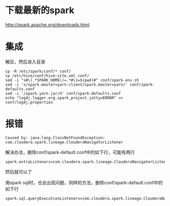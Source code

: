# 下载最新的spark

http://spark.apache.org/downloads.html

# 集成

解压，然后进入目录

    cp -R /etc/spark/conf/* conf/
    cp /etc/hive/conf/hive-site.xml conf/
    sed -i "s#\(.*SPARK_HOME\)=.*#\1=$(pwd)#" conf/spark-env.sh
    sed -i 's/spark.master=yarn-client/spark.master=yarn/' conf/spark-defaults.conf
    sed -i '/spark.yarn.jar/d' conf/spark-defaults.conf
    echo "log4j.logger.org.spark_project.jetty=ERROR" >> conf/log4j.properties

# 报错

    Caused by: java.lang.ClassNotFoundException: com.cloudera.spark.lineage.ClouderaNavigatorListener
    
解决办法，删除conf/spark-default.conf中的如下行，可能有两行

    spark.extraListeners=com.cloudera.spark.lineage.ClouderaNavigatorListener
    
然后就可以了

用spark sql时，也会出现问题，同样的方法，删除conf/spark-default.conf中的如下行

    spark.sql.queryExecutionListeners=com.cloudera.spark.lineage.ClouderaNavigatorListener

    